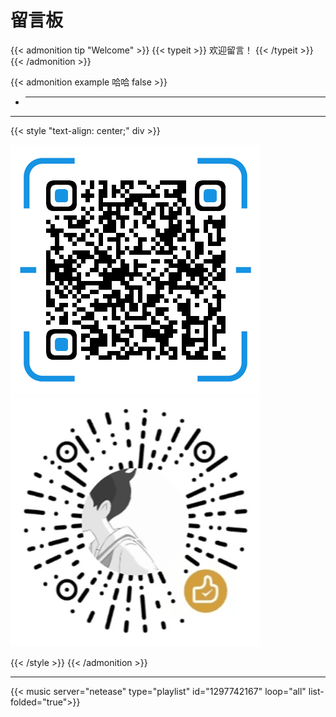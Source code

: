 # 留言板


{{< admonition tip "Welcome" >}}
{{< typeit >}}
  欢迎留言！
{{< /typeit >}}
{{< /admonition >}}

{{< admonition example 哈哈 false >}}
- **  **  
  

---

{{< style "text-align: center;" div >}}

  ![AliPay](/images/alipay.png)
  ![WechatPay](/images/wechat.png)


{{< /style >}}
{{< /admonition >}}

---

{{< music server="netease" type="playlist" id="1297742167" loop="all" list-folded="true">}}

